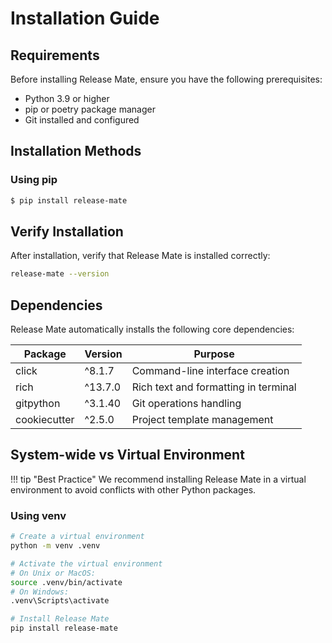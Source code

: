# Installation Guide

## Requirements

Before installing Release Mate, ensure you have the following prerequisites:

- Python 3.9 or higher
- pip or poetry package manager
- Git installed and configured

## Installation Methods

### Using pip

<!-- termynal -->
```bash
$ pip install release-mate
```

## Verify Installation

After installation, verify that Release Mate is installed correctly:

```bash
release-mate --version
```

## Dependencies

Release Mate automatically installs the following core dependencies:

| Package | Version | Purpose |
|---------|---------|----------|
| click | ^8.1.7 | Command-line interface creation |
| rich | ^13.7.0 | Rich text and formatting in terminal |
| gitpython | ^3.1.40 | Git operations handling |
| cookiecutter | ^2.5.0 | Project template management |

## System-wide vs Virtual Environment

!!! tip "Best Practice"
    We recommend installing Release Mate in a virtual environment to avoid conflicts with other Python packages.

### Using venv

```bash
# Create a virtual environment
python -m venv .venv

# Activate the virtual environment
# On Unix or MacOS:
source .venv/bin/activate
# On Windows:
.venv\Scripts\activate

# Install Release Mate
pip install release-mate
```
